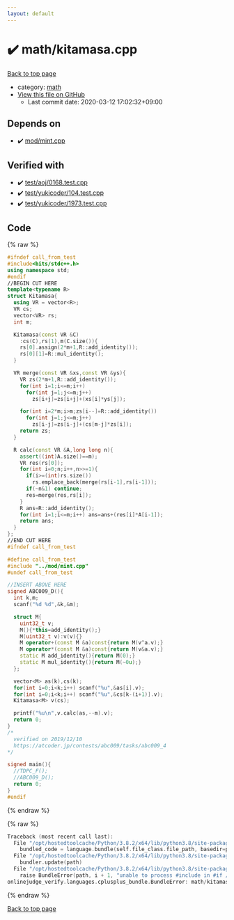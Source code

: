 ```yaml
---
layout: default
---
```


<!-- mathjax config similar to math.stackexchange -->
<script type="text/javascript" async
  src="https://cdnjs.cloudflare.com/ajax/libs/mathjax/2.7.5/MathJax.js?config=TeX-MML-AM_CHTML">
</script>
<script type="text/x-mathjax-config">
  MathJax.Hub.Config({
    TeX: { equationNumbers: { autoNumber: "AMS" }},
    tex2jax: {
      inlineMath: [ ['$','$'] ],
      processEscapes: true
    },
    "HTML-CSS": { matchFontHeight: false },
    displayAlign: "left",
    displayIndent: "2em"
  });
</script>

<script type="text/javascript" src="https://cdnjs.cloudflare.com/ajax/libs/jquery/3.4.1/jquery.min.js"></script>
<script src="https://cdn.jsdelivr.net/npm/jquery-balloon-js@1.1.2/jquery.balloon.min.js" integrity="sha256-ZEYs9VrgAeNuPvs15E39OsyOJaIkXEEt10fzxJ20+2I=" crossorigin="anonymous"></script>
<script type="text/javascript" src="../../assets/js/copy-button.js"></script>
<link rel="stylesheet" href="../../assets/css/copy-button.css" />


# :heavy_check_mark: math/kitamasa.cpp

<a href="../../index.html">Back to top page</a>

* category: <a href="../../index.html#7e676e9e663beb40fd133f5ee24487c2">math</a>
* <a href="{{ site.github.repository_url }}/blob/master/math/kitamasa.cpp">View this file on GitHub</a>
    - Last commit date: 2020-03-12 17:02:32+09:00




## Depends on

* :heavy_check_mark: <a href="../mod/mint.cpp.html">mod/mint.cpp</a>


## Verified with

* :heavy_check_mark: <a href="../../verify/test/aoj/0168.test.cpp.html">test/aoj/0168.test.cpp</a>
* :heavy_check_mark: <a href="../../verify/test/yukicoder/104.test.cpp.html">test/yukicoder/104.test.cpp</a>
* :heavy_check_mark: <a href="../../verify/test/yukicoder/1973.test.cpp.html">test/yukicoder/1973.test.cpp</a>


## Code

<a id="unbundled"></a>
{% raw %}
```cpp
#ifndef call_from_test
#include<bits/stdc++.h>
using namespace std;
#endif
//BEGIN CUT HERE
template<typename R>
struct Kitamasa{
  using VR = vector<R>;
  VR cs;
  vector<VR> rs;
  int m;

  Kitamasa(const VR &C)
    :cs(C),rs(1),m(C.size()){
    rs[0].assign(2*m+1,R::add_identity());
    rs[0][1]=R::mul_identity();
  }

  VR merge(const VR &xs,const VR &ys){
    VR zs(2*m+1,R::add_identity());
    for(int i=1;i<=m;i++)
      for(int j=1;j<=m;j++)
        zs[i+j]=zs[i+j]+(xs[i]*ys[j]);

    for(int i=2*m;i>m;zs[i--]=R::add_identity())
      for(int j=1;j<=m;j++)
        zs[i-j]=zs[i-j]+(cs[m-j]*zs[i]);
    return zs;
  }

  R calc(const VR &A,long long n){
    assert((int)A.size()==m);
    VR res(rs[0]);
    for(int i=0;n;i++,n>>=1){
      if(i>=(int)rs.size())
        rs.emplace_back(merge(rs[i-1],rs[i-1]));
      if(~n&1) continue;
      res=merge(res,rs[i]);
    }
    R ans=R::add_identity();
    for(int i=1;i<=m;i++) ans=ans+(res[i]*A[i-1]);
    return ans;
  }
};
//END CUT HERE
#ifndef call_from_test

#define call_from_test
#include "../mod/mint.cpp"
#undef call_from_test

//INSERT ABOVE HERE
signed ABC009_D(){
  int k,m;
  scanf("%d %d",&k,&m);

  struct M{
    uint32_t v;
    M(){*this=add_identity();}
    M(uint32_t v):v(v){}
    M operator+(const M &a)const{return M(v^a.v);}
    M operator*(const M &a)const{return M(v&a.v);}
    static M add_identity(){return M(0);}
    static M mul_identity(){return M(~0u);}
  };

  vector<M> as(k),cs(k);
  for(int i=0;i<k;i++) scanf("%u",&as[i].v);
  for(int i=0;i<k;i++) scanf("%u",&cs[k-(i+1)].v);
  Kitamasa<M> v(cs);

  printf("%u\n",v.calc(as,--m).v);
  return 0;
}
/*
  verified on 2019/12/10
  https://atcoder.jp/contests/abc009/tasks/abc009_4
*/

signed main(){
  //TDPC_F();
  //ABC009_D();
  return 0;
}
#endif

```
{% endraw %}

<a id="bundled"></a>
{% raw %}
```cpp
Traceback (most recent call last):
  File "/opt/hostedtoolcache/Python/3.8.2/x64/lib/python3.8/site-packages/onlinejudge_verify/docs.py", line 340, in write_contents
    bundled_code = language.bundle(self.file_class.file_path, basedir=pathlib.Path.cwd())
  File "/opt/hostedtoolcache/Python/3.8.2/x64/lib/python3.8/site-packages/onlinejudge_verify/languages/cplusplus.py", line 170, in bundle
    bundler.update(path)
  File "/opt/hostedtoolcache/Python/3.8.2/x64/lib/python3.8/site-packages/onlinejudge_verify/languages/cplusplus_bundle.py", line 281, in update
    raise BundleError(path, i + 1, "unable to process #include in #if / #ifdef / #ifndef other than include guards")
onlinejudge_verify.languages.cplusplus_bundle.BundleError: math/kitamasa.cpp: line 49: unable to process #include in #if / #ifdef / #ifndef other than include guards

```
{% endraw %}

<a href="../../index.html">Back to top page</a>

